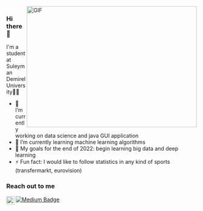 <img align="right" alt="GIF" src="https://user-images.githubusercontent.com/75545621/173871734-96b29249-443a-4173-aadd-4de1cbaa3798.gif" width="450" height="320" />


### Hi there 👋

 I'm a student at Suleyman Demirel University👨‍🎓
 
- 🔭 I’m currently working on data science and java GUI application
- 🌱 I’m currently learning machine learning algorithms
- 🥅 My goals for the end of 2022: begin learning big data and deep learning
- ⚡ Fun fact: I would like to follow statistics in any kind of sports (transfermarkt, eurovision)



### Reach out to me

[<img align="left" alt="linkedin | LinkedIn" width="22px" src="https://raw.githubusercontent.com/peterthehan/peterthehan/master/assets/linkedin.svg" />][linkedin]
[![Medium Badge](https://img.shields.io/badge/-Medium-757575?style=flat-quare&labelColor=757575&logo=Medium&logoColor=white&link=link)](https://medium.com/@ozanerdogan)

[linkedin]: https://www.linkedin.com/in/ozan8-erdogan

